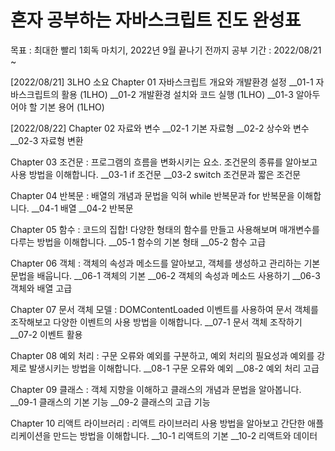 # 혼자 공부하는 자바스크립트 진도 완성표
목표 : 최대한 빨리 1회독 마치기, 2022년 9월 끝나기 전까지
공부 기간 : 2022/08/21 ~ 

[2022/08/21] 3LHO 소요
Chapter 01 자바스크립트 개요와 개발환경 설정
__01-1 자바스크립트의 활용 (1LHO)
__01-2 개발환경 설치와 코드 실행 (1LHO)
__01-3 알아두어야 할 기본 용어 (1LHO)

[2022/08/22]
Chapter 02 자료와 변수
__02-1 기본 자료형
__02-2 상수와 변수
__02-3 자료형 변환

Chapter 03 조건문
: 프로그램의 흐름을 변화시키는 요소. 조건문의 종류를 알아보고 사용 방법을 이해합니다.
__03-1 if 조건문
__03-2 switch 조건문과 짧은 조건문

Chapter 04 반복문
: 배열의 개념과 문법을 익혀 while 반복문과 for 반복문을 이해합니다.
__04-1 배열
__04-2 반복문

Chapter 05 함수
: 코드의 집합! 다양한 형태의 함수를 만들고 사용해보며 매개변수를 다루는 방법을 이해합니다.
__05-1 함수의 기본 형태
__05-2 함수 고급

Chapter 06 객체
: 객체의 속성과 메소드를 알아보고, 객체를 생성하고 관리하는 기본 문법을 배웁니다.
__06-1 객체의 기본
__06-2 객체의 속성과 메소드 사용하기
__06-3 객체와 배열 고급

Chapter 07 문서 객체 모델
: DOMContentLoaded 이벤트를 사용하여 문서 객체를 조작해보고 다양한 이벤트의 사용 방법을 이해합니다.
__07-1 문서 객체 조작하기
__07-2 이벤트 활용

Chapter 08 예외 처리
: 구문 오류와 예외를 구분하고, 예외 처리의 필요성과 예외를 강제로 발생시키는 방법을 이해합니다.
__08-1 구문 오류와 예외
__08-2 예외 처리 고급

Chapter 09 클래스
: 객체 지향을 이해하고 클래스의 개념과 문법을 알아봅니다.
__09-1 클래스의 기본 기능
__09-2 클래스의 고급 기능

Chapter 10 리액트 라이브러리
: 리액트 라이브러리 사용 방법을 알아보고 간단한 애플리케이션을 만드는 방법을 이해합니다.
__10-1 리액트의 기본
__10-2 리액트와 데이터